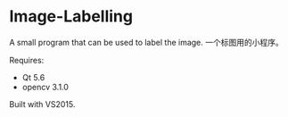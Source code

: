 # Image-Labelling
A small program that can be used to label the image.  一个标图用的小程序。


Requires:
- Qt 5.6
- opencv 3.1.0
  
  
Built with VS2015.
